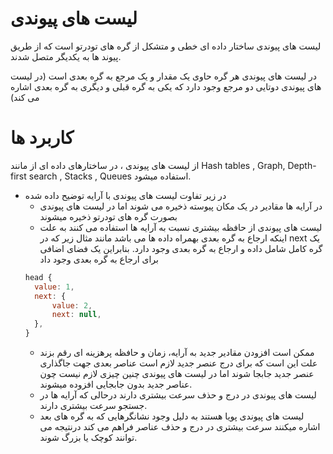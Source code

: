 # لیست های پیوندی

لیست های پیوندی ساختار داده ای خطی و متشکل از گره های تودرتو است که از طریق پیوند ها به یکدیگر متصل شدند.

در لیست های پیوندی هر گره حاوی یک مقدار و یک مرجع به گره بعدی است (در لیست های پیوندی دوتایی دو مرجع وجود دارد که یکی به گره قبلی و دیگری به گره بعدی اشاره می کند)

# کاربرد ها

از لیست های پیوندی ، در ساختارهای داده ای از مانند Hash tables , Graph, Depth-first search , Stacks , Queues استفاده میشود.

- در زیر تفاوت لیست های پیوندی با آرایه توضیح داده شده
  - در آرایه ها مقادیر در یک مکان پیوسته ذخیره می شوند اما در لیست های پیوندی بصورت گره های تودرتو ذخیره میشوند
  - لیست های پیوندی از حافظه بیشتری نسبت به آرایه ها استفاده می کنند به علت اینکه ارجاع به گره بعدی بهمراه داده ها می باشد مانند مثال زیر که در next یک گره کامل شامل داده و ارجاع به گره بعدی وجود دارد. بنابراین یک فضای اضافی برای ارجاع به گره بعدی وجود داد
  ```javascript
  head {
  	value: 1,
  	next: {
  		value: 2,
  		next: null,
  	},
  }
  ```
  - ممکن است افزودن مقادیر جدید به آرایه، زمان و حافظه پرهزینه ای رقم بزند علت این است که برای درج عنصر جدید لازم است عناصر بعدی جهت جاگذاری عنصر جدید جابجا شوند اما در لیست های پیوندی چنین چیزی لازم نیست چون عناصر جدید بدون جابجایی افزوده میشوند.
  - لیست های پیوندی در درج و حذف سرعت بیشتری دارند درحالی که آرایه ها در جستجو سرعت بیشتری دارند.
  - لیست های پیوندی پویا هستند به دلیل وجود نشانگرهایی که به گره های بعد اشاره میکنند سرعت بیشتری در درج و حذف عناصر فراهم می کند درنتیجه می توانند کوچک یا بزرگ شوند.
